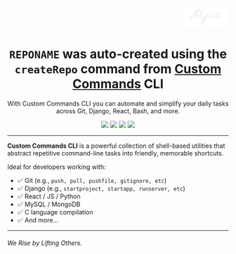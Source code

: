 <!-- PROJECT LOGO -->
<p align="end">
	<img src="https://raw.githubusercontent.com/DafetiteOgaga/dafetite_logo/main/dafetite-ogaga-logo.png" alt="Dafetite Ogaga" width="100" />
</p>

<h1 align="center">
  <code>REPONAME</code> was auto-created using the <code>createRepo</code> command from 
  <a href="https://github.com/DafetiteOgaga/custom_commands">Custom Commands</a> CLI
</h1>

<p align="center">
  With Custom Commands CLI you can automate and simplify your daily tasks across Git, Django, React, Bash, and more.
  <!-- <br />
  <a href="#usage">View Demo</a>
  ·
  <a href="#installation">Installation</a>
  ·
  <a href="#contributing">Contribute</a>
  ·
  <a href="#license">License</a> -->
</p>

<p align="center">
  <img src="https://img.shields.io/badge/Type-CLI-green.svg">
  <img src="https://img.shields.io/badge/License-MIT-yellow.svg">
  <img src="https://img.shields.io/badge/Platform-Bash%20%7C%20Linux%20%7C%20Mac%20%7C%20GitBash-blue">
  <img src="https://img.shields.io/badge/Status-Active-brightgreen.svg">
</p>

---


**Custom Commands CLI** is a powerful collection of shell-based utilities that abstract repetitive command-line tasks into friendly, memorable shortcuts.

Ideal for developers working with:

- ✅ Git (e.g., `push, pull, pushfile, gitignore, etc`)
- ✅ Django (e.g., `startproject, startapp, runserver, etc`)
- ✅ React / JS / Python
- ✅ MySQL / MongoDB
- ✅ C language compilation
- ✅ And more...

---

###### *We Rise by Lifting Others.*
